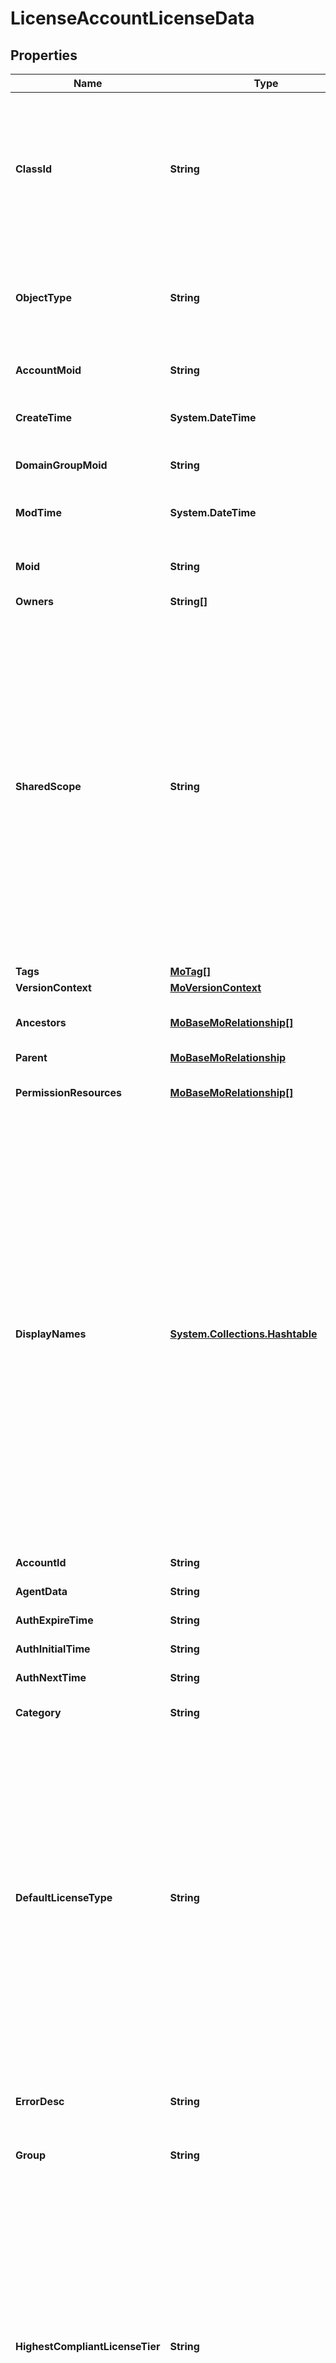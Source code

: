 # LicenseAccountLicenseData
## Properties

Name | Type | Description | Notes
------------ | ------------- | ------------- | -------------
**ClassId** | **String** | The fully-qualified name of the instantiated, concrete type. This property is used as a discriminator to identify the type of the payload when marshaling and unmarshaling data. | [default to "license.AccountLicenseData"]
**ObjectType** | **String** | The fully-qualified name of the instantiated, concrete type. The value should be the same as the &#39;ClassId&#39; property. | [default to "license.AccountLicenseData"]
**AccountMoid** | **String** | The Account ID for this managed object. | [optional] [readonly] 
**CreateTime** | **System.DateTime** | The time when this managed object was created. | [optional] [readonly] 
**DomainGroupMoid** | **String** | The DomainGroup ID for this managed object. | [optional] [readonly] 
**ModTime** | **System.DateTime** | The time when this managed object was last modified. | [optional] [readonly] 
**Moid** | **String** | The unique identifier of this Managed Object instance. | [optional] 
**Owners** | **String[]** |  | [optional] 
**SharedScope** | **String** | Intersight provides pre-built workflows, tasks and policies to end users through global catalogs. Objects that are made available through global catalogs are said to have a &#39;shared&#39; ownership. Shared objects are either made globally available to all end users or restricted to end users based on their license entitlement. Users can use this property to differentiate the scope (global or a specific license tier) to which a shared MO belongs. | [optional] [readonly] 
**Tags** | [**MoTag[]**](MoTag.md) |  | [optional] 
**VersionContext** | [**MoVersionContext**](MoVersionContext.md) |  | [optional] 
**Ancestors** | [**MoBaseMoRelationship[]**](MoBaseMoRelationship.md) | An array of relationships to moBaseMo resources. | [optional] [readonly] 
**Parent** | [**MoBaseMoRelationship**](MoBaseMoRelationship.md) |  | [optional] 
**PermissionResources** | [**MoBaseMoRelationship[]**](MoBaseMoRelationship.md) | An array of relationships to moBaseMo resources. | [optional] [readonly] 
**DisplayNames** | [**System.Collections.Hashtable**](Array.md) | A set of display names for the MO resource. These names are calculated based on other properties of the MO and potentially properties of Ancestor MOs. Displaynames are intended as a way to provide a normalized user appropriate name for an MO, especially for MOs which do not have a &#39;Name&#39; property, which is the case for much of the inventory discovered from managed targets. There are a limited number of keys, currently &#39;short&#39; and &#39;hierarchical&#39;. The value is an array and clients should use the first element of the array. | [optional] [readonly] 
**AccountId** | **String** | Root user&#39;s ID of the account. | [optional] [readonly] 
**AgentData** | **String** | Agent trusted store data. | [optional] [readonly] 
**AuthExpireTime** | **String** | Authorization expiration time. | [optional] [readonly] 
**AuthInitialTime** | **String** | Intial authorization time. | [optional] [readonly] 
**AuthNextTime** | **String** | Next time for the authorization. | [optional] [readonly] 
**Category** | **String** | Account license data category name. | [optional] [readonly] 
**DefaultLicenseType** | **String** | Default license tier set by user. * &#x60;Base&#x60; - Base as a License type. It is default license type. * &#x60;Essential&#x60; - Essential as a License type. * &#x60;Standard&#x60; - Standard as a License type. * &#x60;Advantage&#x60; - Advantage as a License type. * &#x60;Premier&#x60; - Premier as a License type. * &#x60;IWO-Essential&#x60; - IWO-Essential as a License type. * &#x60;IWO-Advantage&#x60; - IWO-Advantage as a License type. * &#x60;IWO-Premier&#x60; - IWO-Premier as a License type. | [optional] [default to "Base"]
**ErrorDesc** | **String** | The detailed error message when there is any error related to license sync of this account. | [optional] [readonly] 
**Group** | **String** | Account license data group name. | [optional] [readonly] 
**HighestCompliantLicenseTier** | **String** | The highest license tier which is in compliant of this account. * &#x60;Base&#x60; - Base as a License type. It is default license type. * &#x60;Essential&#x60; - Essential as a License type. * &#x60;Standard&#x60; - Standard as a License type. * &#x60;Advantage&#x60; - Advantage as a License type. * &#x60;Premier&#x60; - Premier as a License type. * &#x60;IWO-Essential&#x60; - IWO-Essential as a License type. * &#x60;IWO-Advantage&#x60; - IWO-Advantage as a License type. * &#x60;IWO-Premier&#x60; - IWO-Premier as a License type. | [optional] [readonly] [default to "Base"]
**LastSync** | **System.DateTime** | Specifies last sync time with SA. | [optional] [readonly] 
**LastUpdatedTime** | **System.DateTime** | Record&#39;s last update datetime. | [optional] [readonly] 
**LicenseState** | **String** | Aggregrated mode for the agent. | [optional] [readonly] 
**LicenseTechSupportInfo** | **String** | Tech-support info of a smart-agent. | [optional] [readonly] 
**RegisterExpireTime** | **String** | Registration exipiration time. | [optional] [readonly] 
**RegisterInitialTime** | **String** | Initial time of registration. | [optional] [readonly] 
**RegisterNextTime** | **String** | Next time for the license registration. | [optional] [readonly] 
**RegistrationStatus** | **String** | Registration status of a smart-agent. | [optional] [readonly] 
**RenewFailureString** | **String** | License renewal failure message. | [optional] [readonly] 
**SmartAccount** | **String** | Name of the smart account. | [optional] [readonly] 
**SyncStatus** | **String** | Current sync status for the account. | [optional] [readonly] 
**VirtualAccount** | **String** | Name of the virtual account. | [optional] [readonly] 
**Account** | [**IamAccountRelationship**](IamAccountRelationship.md) |  | [optional] 
**CustomerOp** | [**LicenseCustomerOpRelationship**](LicenseCustomerOpRelationship.md) |  | [optional] 
**IwoCustomerOp** | [**LicenseIwoCustomerOpRelationship**](LicenseIwoCustomerOpRelationship.md) |  | [optional] 
**IwoLicenseCount** | [**LicenseIwoLicenseCountRelationship**](LicenseIwoLicenseCountRelationship.md) |  | [optional] 
**Licenseinfos** | [**LicenseLicenseInfoRelationship[]**](LicenseLicenseInfoRelationship.md) | An array of relationships to licenseLicenseInfo resources. | [optional] 
**SmartlicenseToken** | [**LicenseSmartlicenseTokenRelationship**](LicenseSmartlicenseTokenRelationship.md) |  | [optional] 

## Examples

- Prepare the resource
```powershell
$LicenseAccountLicenseData = Initialize-IntersightLicenseAccountLicenseData  -ClassId null `
 -ObjectType null `
 -AccountMoid null `
 -CreateTime null `
 -DomainGroupMoid null `
 -ModTime null `
 -Moid null `
 -Owners null `
 -SharedScope null `
 -Tags null `
 -VersionContext null `
 -Ancestors null `
 -Parent null `
 -PermissionResources null `
 -DisplayNames null `
 -AccountId null `
 -AgentData null `
 -AuthExpireTime null `
 -AuthInitialTime null `
 -AuthNextTime null `
 -Category null `
 -DefaultLicenseType null `
 -ErrorDesc null `
 -Group null `
 -HighestCompliantLicenseTier null `
 -LastSync null `
 -LastUpdatedTime null `
 -LicenseState null `
 -LicenseTechSupportInfo null `
 -RegisterExpireTime null `
 -RegisterInitialTime null `
 -RegisterNextTime null `
 -RegistrationStatus null `
 -RenewFailureString null `
 -SmartAccount null `
 -SyncStatus null `
 -VirtualAccount null `
 -Account null `
 -CustomerOp null `
 -IwoCustomerOp null `
 -IwoLicenseCount null `
 -Licenseinfos null `
 -SmartlicenseToken null
```

- Convert the resource to JSON
```powershell
$LicenseAccountLicenseData | ConvertTo-JSON
```

[[Back to Model list]](../README.md#documentation-for-models) [[Back to API list]](../README.md#documentation-for-api-endpoints) [[Back to README]](../README.md)

